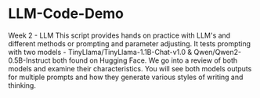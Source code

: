 # LLM-Code-Demo
Week 2 - LLM
This script provides hands on practice with LLM's and different methods or prompting and parameter adjusting.
It tests prompting with two models - TinyLlama/TinyLlama-1.1B-Chat-v1.0 & Qwen/Qwen2-0.5B-Instruct both found on Hugging Face.
We go into a review of both models and examine their characteristics. 
You will see both models outputs for multiple prompts and how they generate various styles of writing and thinking.
